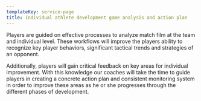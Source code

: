 ```yaml
---
templateKey: service-page
title: Individual athlete development game analysis and action plan
---
```

Players are guided on effective processes to analyze match film at the team and individual level.  These workflows will improve the players ability to recognize key player behaviors, significant tactical trends and strategies of an opponent.  

Additionally, players will gain critical feedback on key areas for individual improvement.  With this knowledge our coaches will take the time to guide players in creating a concrete action plan and consistent monitoring system in order to improve these areas as he or she progresses through the different phases of development.

